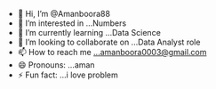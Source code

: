- 👋 Hi, I’m @Amanboora88
- 👀 I’m interested in ...Numbers
- 🌱 I’m currently learning ...Data Science 
- 💞️ I’m looking to collaborate on ...Data Analyst role
- 📫 How to reach me ...amanboora0003@gmail.com 
- 😄 Pronouns: ...aman
- ⚡ Fun fact: ...i love problem 

<!---
Amanboora88/Amanboora88 is a ✨ special ✨ repository because its `README.md` (this file) appears on your GitHub profile.
You can click the Preview link to take a look at your changes.
--->
